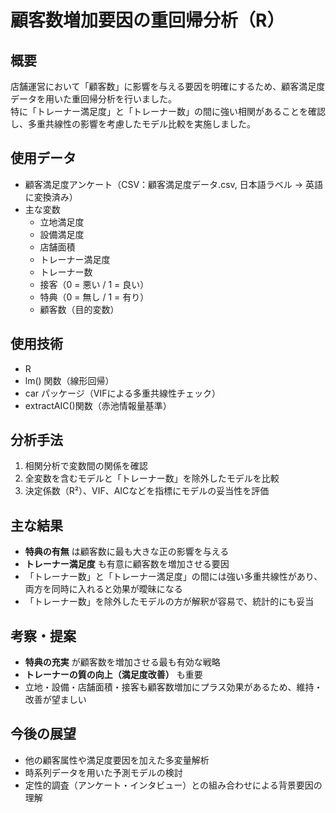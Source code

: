 # 顧客数増加要因の重回帰分析（R）

## 概要
店舗運営において「顧客数」に影響を与える要因を明確にするため、顧客満足度データを用いた重回帰分析を行いました。  
特に「トレーナー満足度」と「トレーナー数」の間に強い相関があることを確認し、多重共線性の影響を考慮したモデル比較を実施しました。

## 使用データ
- 顧客満足度アンケート（CSV：顧客満足度データ.csv, 日本語ラベル → 英語に変換済み）
- 主な変数
  - 立地満足度
  - 設備満足度
  - 店舗面積
  - トレーナー満足度
  - トレーナー数
  - 接客（0 = 悪い / 1 = 良い）
  - 特典（0 = 無し / 1 = 有り）
  - 顧客数（目的変数）

## 使用技術
- R  
- lm() 関数（線形回帰）  
- car パッケージ（VIFによる多重共線性チェック）
- extractAIC()関数（赤池情報量基準）  

## 分析手法
1. 相関分析で変数間の関係を確認  
2. 全変数を含むモデルと「トレーナー数」を除外したモデルを比較  
3. 決定係数（R²）、VIF、AICなどを指標にモデルの妥当性を評価  

## 主な結果
- **特典の有無** は顧客数に最も大きな正の影響を与える  
- **トレーナー満足度** も有意に顧客数を増加させる要因  
- 「トレーナー数」と「トレーナー満足度」の間には強い多重共線性があり、両方を同時に入れると効果が曖昧になる  
- 「トレーナー数」を除外したモデルの方が解釈が容易で、統計的にも妥当  

## 考察・提案
- **特典の充実** が顧客数を増加させる最も有効な戦略  
- **トレーナーの質の向上（満足度改善）** も重要  
- 立地・設備・店舗面積・接客も顧客数増加にプラス効果があるため、維持・改善が望ましい  

## 今後の展望
- 他の顧客属性や満足度要因を加えた多変量解析  
- 時系列データを用いた予測モデルの検討  
- 定性的調査（アンケート・インタビュー）との組み合わせによる背景要因の理解
